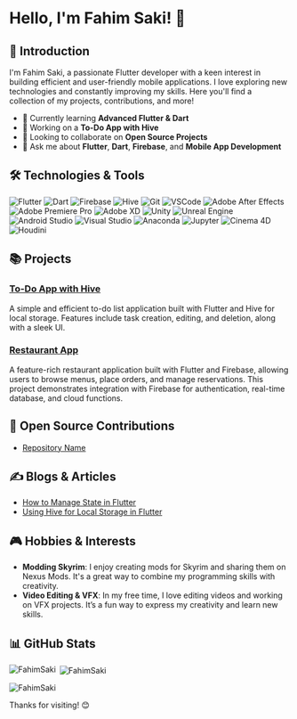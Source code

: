 # Hello, I'm Fahim Saki! 👋

<!-- ![Profile Banner]() -->

## 🌟 Introduction
I'm Fahim Saki, a passionate Flutter developer with a keen interest in building efficient and user-friendly mobile applications. I love exploring new technologies and constantly improving my skills. Here you'll find a collection of my projects, contributions, and more!

- 🌱 Currently learning **Advanced Flutter & Dart**
- 🔭 Working on a **To-Do App with Hive**
- 👯 Looking to collaborate on **Open Source Projects**
- 💬 Ask me about **Flutter**, **Dart**, **Firebase**, and **Mobile App Development**

## 🛠 Technologies & Tools
![Flutter](https://img.shields.io/badge/Flutter-02569B?style=flat&logo=flutter&logoColor=white)
![Dart](https://img.shields.io/badge/Dart-0175C2?style=flat&logo=dart&logoColor=white)
![Firebase](https://img.shields.io/badge/Firebase-FFCA28?style=flat&logo=firebase&logoColor=white)
![Hive](https://img.shields.io/badge/Hive-FF9500?style=flat&logo=hive&logoColor=white)
![Git](https://img.shields.io/badge/Git-F05032?style=flat&logo=git&logoColor=white)
![VSCode](https://img.shields.io/badge/VSCode-007ACC?style=flat&logo=visual-studio-code&logoColor=white)
![Adobe After Effects](https://img.shields.io/badge/Adobe%20After%20Effects-999999?style=flat&logo=adobeaftereffects&logoColor=white)
![Adobe Premiere Pro](https://img.shields.io/badge/Adobe%20Premiere%20Pro-999999?style=flat&logo=adobepremierepro&logoColor=white)
![Adobe XD](https://img.shields.io/badge/Adobe%20XD-FF61F6?style=flat&logo=adobexd&logoColor=white)
![Unity](https://img.shields.io/badge/Unity-100000?style=flat&logo=unity&logoColor=white)
![Unreal Engine](https://img.shields.io/badge/Unreal%20Engine-0E1128?style=flat&logo=unrealengine&logoColor=white)
![Android Studio](https://img.shields.io/badge/Android%20Studio-3DDC84?style=flat&logo=androidstudio&logoColor=white)
![Visual Studio](https://img.shields.io/badge/Visual%20Studio-5C2D91?style=flat&logo=visualstudio&logoColor=white)
![Anaconda](https://img.shields.io/badge/Anaconda-44A833?style=flat&logo=anaconda&logoColor=white)
![Jupyter](https://img.shields.io/badge/Jupyter-DA5B0D?style=flat&logo=jupyter&logoColor=white)
![Cinema 4D](https://img.shields.io/badge/Cinema%204D-DA5B0D?style=flat&logo=cinema4d&logoColor=white)
![Houdini](https://img.shields.io/badge/Houdini-DA5B0D?style=flat&logo=houdini&logoColor=white)

## 📚 Projects
### [To-Do App with Hive](https://github.com/FahimSaki/todo-app)
A simple and efficient to-do list application built with Flutter and Hive for local storage. Features include task creation, editing, and deletion, along with a sleek UI.

<!-- - 📂 [main.dart](https://github.com/FahimSaki/todo-app/blob/main/lib/main.dart)
- 📂 [home_page.dart](https://github.com/FahimSaki/todo-app/blob/main/lib/home_page.dart)
- 📂 [splash_screen.dart](https://github.com/FahimSaki/todo-app/blob/main/lib/splash_screen.dart)
- 📂 [dialog_box.dart](https://github.com/FahimSaki/todo-app/blob/main/lib/util/dialog_box.dart)
- 📂 [dialog_button.dart](https://github.com/FahimSaki/todo-app/blob/main/lib/util/dialog_button.dart)
- 📂 [todo_tile.dart](https://github.com/FahimSaki/todo-app/blob/main/lib/util/todo_tile.dart)
- 📂 [custom_painter.dart](https://github.com/FahimSaki/todo-app/blob/main/lib/util/custom_painter.dart)
- 📂 [database.dart](https://github.com/FahimSaki/todo-app/blob/main/lib/data/database.dart) -->

### [Restaurant App](https://github.com/FahimSaki/Restaurant-App)
A feature-rich restaurant application built with Flutter and Firebase, allowing users to browse menus, place orders, and manage reservations. This project demonstrates integration with Firebase for authentication, real-time database, and cloud functions.

## 🤝 Open Source Contributions
- [Repository Name](https://github.com/repository-link) <!-- - Brief description of your contribution. -->

## ✍️ Blogs & Articles
- [How to Manage State in Flutter](https://yourbloglink.com)
- [Using Hive for Local Storage in Flutter](https://yourbloglink.com)

## 🎮 Hobbies & Interests
- **Modding Skyrim**: I enjoy creating mods for Skyrim and sharing them on Nexus Mods. It's a great way to combine my programming skills with creativity.
- **Video Editing & VFX**: In my free time, I love editing videos and working on VFX projects. It’s a fun way to express my creativity and learn new skills.

## 📊 GitHub Stats

<p><img align="left" src="https://github-readme-stats.vercel.app/api/top-langs?username=FahimSaki&show_icons=true&locale=en&layout=compact&theme=tokyonight" alt="FahimSaki" /></p>

<p>&nbsp;<img align="center" src="https://github-readme-stats.vercel.app/api?username=FahimSaki&show_icons=true&locale=en&theme=tokyonight" alt="FahimSaki" /></p>

<p><img align="center" src="https://github-readme-streak-stats.herokuapp.com/?user=FahimSaki&&theme=tokyonight" alt="FahimSaki" /></p>

Thanks for visiting! 😊
